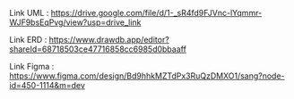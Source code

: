 Link UML : https://drive.google.com/file/d/1-_sR4fd9FJVnc-lYqmmr-WJF9bsEqPvg/view?usp=drive_link

Link ERD : https://www.drawdb.app/editor?shareId=68718503ce47716858cc6985d0bbaaff

Link Figma : https://www.figma.com/design/Bd9hhkMZTdPx3RuQzDMXO1/sang?node-id=450-1114&m=dev
